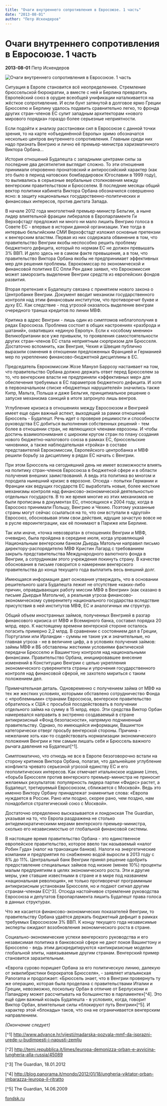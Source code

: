 ```yaml
---
title: "Очаги внутреннего сопротивления в Евросоюзе. 1 часть"
date: "2013-08-01"
author: "Петр Искендеров"
---
```


# Очаги внутреннего сопротивления в Евросоюзе. 1 часть

**2013-08-01** Петр Искендеров

![Очаги внутреннего сопротивления в Евросоюзе. 1 часть](http://1.bp.blogspot.com/-BNlnvpcdjSs/T7Y_Qmxmj4I/AAAAAAAAAoM/ooflmfHJrIk/s400/Orban.jpg)

Ситуация в Европе становится всё неопределеннее. Стремление брюссельской бюрократии, а вместе с ней и Берлина превратить Европейский союз в орудие всеобщей унификации наталкивается на жёсткое сопротивление. И если бунт затянутой в долговое ярмо Греции Брюсселю и Берлину удалось подавить сравнительно легко, то фронда других стран-членов ЕС сулит западным архитекторам «нового мирового порядка» гораздо более серьезные неприятности.

Если подойти к анализу расстановки сил в Евросоюзе с данной точки зрения, то на карте «объединённой Европы» зримо обозначатся несколько центров внутреннего сопротивления. Главным среди них надо признать Венгрию и лично её премьер-министра харизматичного Виктора Орбана...

История отношений Будапешта с западными центрами силы за последние два десятилетия выглядит сложно. То эти отношения принимали откровенно пронатовский и антироссийский характер (как это было в период натовских бомбардировок Югославии в 1999 году), то выливались в серьезные вербальные столкновения между венгерским правительством и Брюсселем. В последние месяцы общий вектор политики кабинета Виктора Орбана обозначился совершенно ясно: в защиту национальных государственно-политических и финансовых интересов, против диктата Запада.

В начале 2012 года многолетний премьер-министр Бельгии, а ныне лидер влиятельной фракции либералов в Европарламенте Ги Верхофстадт предложил ни много ни мало лишить Венгрию голоса в Совете ЕС - впервые в истории данной организации. Уже тогда в интервью бельгийским СМИ Верхофстадт изложил основные претензии к венгерским властям. Первая из них содержала обвинение в том, что правительство Венгрии якобы неспособно решить проблему бюджетного дефицита, который по нормам ЕС не должен превышать 3% ВВП. И дело здесь не в самом факте превышения, а в том, что правительство Виктора Орбана якобы не предпринимает эффективных мер для решения проблемы. Еврокомиссар по экономической и финансовой политике ЕС Олли Рен даже заявил, что Еврокомиссия может заморозить выделение Венгрии средств из европейских фондов развития.

Вторая претензия к Будапешту связана с принятием нового закона о Центробанке Венгрии. Документ вводит механизм государственного контроля над этим финансовым институтом, что противоречит букве и духу ЕС. Как следствие - под угрозой оказалось выделение венграм очередного транша кредитов по линии МВФ.

Критика в адрес Венгрии - лишь один из симптомов неблагополучия в рядах Евросоюза. Проблема состоит в общих настроениях «разброда и шатаний», охвативших «единую Европу». Если к «особому мнению» Великобритании все уже привыкли, то проявления самостоятельности других стран-членов ЕС стала неприятным сюрпризом для Брюсселя. Достаточно вспомнить, как Венгрия, Чехия и Швеция публично выразили сомнения в отношении предложенных Францией и Германией мер по укреплению финансово-бюджетной дисциплины в ЕС.

Председатель Еврокомиссии Жозе Мануэл Баррозу настаивает на том, что правительство Орбана должно держать ответ перед Брюсселем за то, что венгерские власти не предприняли «эффективных мер» для обеспечения требуемых в ЕС параметров бюджетного дефицита. И хотя в первоначальном списке «бюджетных нарушителей» значились также Кипр, Мальта, Польша и даже Бельгия, принципиальное решение о запуске механизма санкций в итоге затронуло лишь венгров.

Углубление кризиса в отношениях между Евросоюзом и Венгрией имеет еще один важный аспект, выходящий за рамки отношений Брюссель - Будапешт. Речь идет о проверке решимости и способности руководства ЕС добиться выполнения собственных решений - тем более в отношении стран, не являющихся членами еврозоны. И чтобы достичь взаимопонимания с широким кругом стран по плану создания нового бюджетно-налогового союза в рамках ЕС, брюссельские чиновники, а также наблюдательная «тройка» в составе представителей Еврокомиссии, Европейского центробанка и МВФ решили борьбу за дисциплину в рядах ЕС начать с Венгрии.

При этом Брюссель на сегодняшний день не имеет возможности влиять на политику стран-членов Евросоюза в бюджетной сфере и в области получения внешних заимствований. А ведь эта политика во многом и породила нынешний кризис в еврозоне. Отсюда - попытки Германии и Франции как ведущих государств ЕС выработать новые, более жесткие механизмы контроля над финансово-экономической деятельностью отдельных государств. В то же время многие из этих механизмов не были прописаны в документах ЕС, относящихся к 2004 году, когда в Евросоюз принимали Польшу, Венгрию и Чехию. Поэтому указанные страны могут сейчас ссылаться на то, что они вступали в «другой» Евросоюз, обосновывая этим свои действия, идущие зачастую вовсе не в русле евроинтеграции, как её понимают в Париже или Берлине.

Так или иначе, «точка невозврата» в отношениях Венгрии и МВФ, очевидно, была пройдена в середине июля, когда управляющий Национальным венгерским банком Дьердь Матольчи направил письмо директору-распорядителю МВФ Кристин Лагард с требованием закрыть представительства Международного валютного фонда в Венгрии, а сотрудникам этого учреждения покинуть страну. В качестве обоснования в письме говорится о намерении венгерского правительства до конца текущего года выплатить весь внешний долг.

Имеющаяся информация дает основания утверждать, что в основании решительного шага Будапешта лежит не отсутствие «каких-либо причин, оправдывающих работу миссии МВФ в Венгрии» (как сказано в письме Дьердья Матольчи), а реальная угроза финансово-экономическому суверенитету национального государства вследствие присутствия в ней институтов МВФ, ЕС и аналогичных им структур.

Общий объем иностранных займов, полученных Венгрией в разгар финансового кризиса от МВФ и Всемирного банка, составил порядка 20 млрд. евро. К настоящему времени венгерской стороне осталось погасить примерно 2,2 млрд. В сравнении с состоянием дел в Греции, Португалии или Ирландии - суммы не такие уж и значительные, но главная угроза - не в величине цифр, а в условиях получения займов: займы МВФ и ВБ обставлены жесткими условиями фактической передачи Брюсселю и Вашингтону контроля над национальными финансами. Правительство Орбана, инициировавшее внесение изменений в Конституцию Венгрии с целью укрепления экономического суверенитета страны и упрочения государственного контроля над финансовой сферой, не захотело мириться с таким положением дел.

Примечательная деталь. Одновременно с получением займа от МВФ на тех же жестких условиях, которыми обставлено сотрудничество Фонда с «проблемными» странами Евросоюза, венгерское правительство обратилось к США с просьбой посодействовать в получении отдельного займа на сумму в 15 млрд. евро. Эти средства Виктор Орбан намеревался направить в экстренно создаваемый в стране антикризисный «Фонд безопасности», напрямую подчиненный правительству. Однако, по имеющейся информации, Вашингтон категорически отверг просьбу венгерской стороны. Причина - нежелание хоть как-то содействовать нормализации экономического положения Венгрии и тем самым лишать себя и Брюссель важного рычага давления на Будапешт[^1].

Симптоматично, что отнюдь не все в Европе безоговорочно встали на сторону критиков Виктора Орбана, полагая, что дальнейшее углубление конфликта чревато серьезной угрозой единству ЕС и его геополитических интересов. Как отмечает итальянское издание Limes, «борьба Брюсселя против венгерского премьер-министра не приносит желаемых результатов: популярность лидера партии «Фидес» растет, а Будапешт, третируемый Евросоюзом, сближается с Москвой». Ведь это именно Виктору Орбану принадлежат знаменитые слова: «Европа нуждается в России. Рано или поздно, скорее рано, чем поздно, нам понадобится стратегический союз с Москвой».

Достаточно определенно высказывается и лондонская The Guardian, указывая на то, что Европа раздражена не столько антидемократическими мерами венгерского премьер-министра, сколько его независимостью от глобальной финансовой системы.

В настоящее время правительство Орбана - это единственное европейское правительство, которое ввело так называемый «налог Робин Гуда» (налог на транзакции банков). Налоги на энергетические компании и предприятия по снабжению водой выросли в 2013 году с 8% до 11%. Центральный банк Венгрии принял решение одобрить предоставление специальных займов под низкие (менее 10%) проценты малым предприятиям в целях экономического роста. Эти и другие меры, уже ставшие известными в стране и в мире под названием «национальная революция», не только противоречат программным антикризисным установкам Брюсселя, но и подают сигнал другим странам-членам ЕС[^3]. Отсюда настойчивое стремление руководства Евросоюза и депутатов Европарламента лишить Будапешт права голоса в данных структурах.

Что же касается финансово-экономических показателей Венгрии, то правительству Орбана удаётся держать бюджетный дефицит в рамках требуемых Евросоюзом 3% ВВП. К концу текущего года независимые эксперты ожидают возобновления экономического роста в стране.

Социально-экономические успехи венгерского руководства и его независимая политика в банковской сфере не дают покоя Вашингтону и Брюсселю - ведь этим дискредитируются «антикризисные модели» глобальной элиты, навязываемые другим странам. Венгерский пример становится заразительным.

«Европа сурово порицает Орбана за его политическую линию, далекую от эквилибристики бюрократов Брюсселя», - заявляет итальянская Panorama и продолжает: «Брюссель знает, что в Венгрии провернуть ту же операцию, которая была проделана с правительствами Италии и Греции, невозможно, поскольку Орбан в отличие от Берлускони и Папандреу может рассчитывать на большинство в парламенте»[^4]. Это ещё один важный козырь Будапешта - в условиях, когда, говорит Виктор Орбан, влиятельные силы «блокируют путь Венгрии»[^5]. И характер этой «блокады» таков, что она не ограничивается венгерским направлением.

*(Окончание следует)*

[^1] http://www.advance.hr/vijesti/madarska-pozvala-mmf-da-isprazni-urede-u-budimpesti-i-napusti-zemlju

[^2] http://temi.repubblica.it/limes/leuropa-demonizza-orban-e-avvicina-lungheria-alla-russia/45089

[^3] The Guardian, 18.01.2012

[^4] http://blog.panorama.it/mondo/2012/01/18/ungheria-viktator-orban-imbarazza-leuropa-il-ritratto

[^5] The Guardian, 14.06.2009

[fondsk.ru](http://www.fondsk.ru/news/2013/07/31/ochagi-vnutrennego-soprotivlenija-v-evrosojuze-i-21873.html)